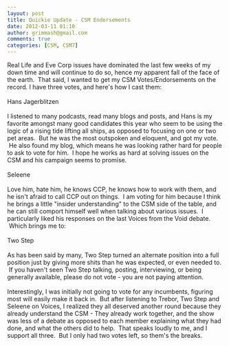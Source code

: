 ```yaml
---
layout: post
title: Quickie Update - CSM Endorsements
date: 2012-03-11 01:10
author: grimmash@gmail.com
comments: true
categories: [CSM, CSM7]
---
```

Real Life and Eve Corp issues have dominated the last few weeks of my down time and will continue to do so, hence my apparent fall of the face of the earth. &nbsp;That said, I wanted to get my CSM Votes/Endorsements on the record. I have three votes, and here's how I cast them:<br /><br />Hans Jagerblitzen<br /><br />I listened to many podcasts, read many blogs and posts, and Hans is my favorite amongst many good candidates this year who seem to be using the logic of a rising tide lifting all ships, as opposed to focusing on one or two pet areas. &nbsp;But he was the most outspoken and eloquent, and got my vote. &nbsp;He also found my blog, which means he was looking rather hard for people to ask to vote for him. &nbsp;I hope he works as hard at solving issues on the CSM and his campaign seems to promise.<br /><br />Seleene<br /><br />Love him, hate him, he knows CCP, he knows how to work with them, and he isn't afraid to call CCP out on things. &nbsp;I am voting for him because I think he brings a little "insider understanding" to the CSM side of the table, and he can still comport himself well when talking about various issues. &nbsp;I particularly liked his responses on the last Voices from the Void debate. &nbsp;Which brings me to:<br /><br />Two Step<br /><br />As has been said by many, Two Step turned an alternate position into a full position just by giving more shits than he was expected, or even needed to. &nbsp;If you haven't seen Two Step talking, posting, interviewing, or being generally available, please do not vote - you are not paying attention.<br /><br />Interestingly, I was initially not going to vote for any incumbents, figuring most will easily make it back in. &nbsp;But after listening to Trebor, Two Step and Seleene on Voices, I realized they all deserved another round because they already understand the CSM - They already work together, and the show was less of a debate as opposed to each member explaining what they had done, and what the others did to help. &nbsp;That speaks loudly to me, and I support all three. &nbsp;But I only had two votes left, so them's the breaks.
